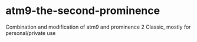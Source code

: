 # atm9-the-second-prominence
Combination and modification of atm9 and prominence 2 Classic, mostly for personal/private use
